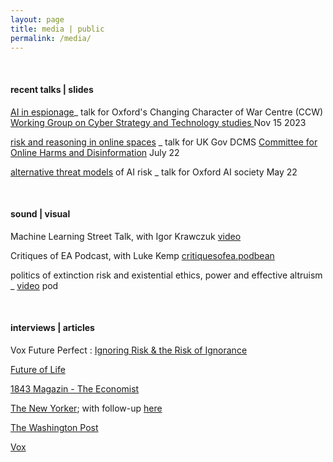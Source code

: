 ```yaml
---
layout: page
title: media | public
permalink: /media/
---
```


&nbsp;

#### recent talks | slides 

[AI in espionage](/assets/cyber_seminar_ai_espionage_cremer_sharing.pdf)_ talk for Oxford's Changing Character of War Centre (CCW) [Working Group on Cyber Strategy and Technology studies ](https://www.ccw.ox.ac.uk/cyber-strategy-working-group) Nov 15 2023 

[risk and reasoning in online spaces](/assets/DCMS_online_harms_talk_cremer_July_2022.pdf) _ talk for UK Gov DCMS [Committee for Online Harms and Disinformation](https://committees.parliament.uk/work/232/online-harms-and-disinformation/) July 22

[alternative threat models](/assets/ox_ai_soc_cremer_may_5_22.pdf) of AI risk _ talk for Oxford AI society May 22

&nbsp;

#### sound | visual

Machine Learning Street Talk, with Igor Krawczuk [video](https://t.co/jTZrPVLbjV)

Critiques of EA Podcast, with Luke Kemp [critiquesofea.podbean](https://critiquesofea.podbean.com/e/democratizing-risk-and-ea-with-carla-zoe-cremer-and-luke-kemp/)

politics of extinction risk and existential ethics, power and effective altruism _ [video](https://youtu.be/vL1LmW_FJkI) pod

&nbsp;

#### interviews | articles 

Vox Future Perfect : [Ignoring Risk & the Risk of Ignorance](https://www.vox.com/future-perfect/23569519/effective-altrusim-sam-bankman-fried-will-macaskill-ea-risk-decentralization-philanthropy)

[Future of Life](https://futureoflife.org/person/carla-zoe-cremer/)
 
[1843 Magazin - The Economist](https://www.economist.com/1843/2022/11/15/the-good-delusion-has-effective-altruism-broken-bad)

[The New Yorker](https://www.newyorker.com/magazine/2022/08/15/the-reluctant-prophet-of-effective-altruism); with follow-up [here](https://www.newyorker.com/news/annals-of-inquiry/sam-bankman-fried-effective-altruism-and-the-question-of-complicity)

[The Washington Post](https://www.washingtonpost.com/technology/2022/11/17/effective-altruism-sam-bankman-fried-ftx-crypto/)
  
[Vox](https://www.vox.com/future-perfect/23298870/effective-altruism-longtermism-will-macaskill-future)
